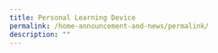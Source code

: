 ```yaml
---
title: Personal Learning Device
permalink: /home-announcement-and-news/permalink/
description: ""
---
```


